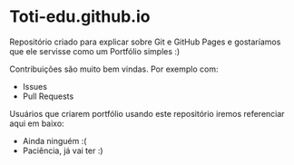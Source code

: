 # Toti-edu.github.io

Repositório criado para explicar sobre Git e GitHub Pages e gostaríamos que ele servisse como um Portfólio simples :)

Contribuições são muito bem vindas. Por exemplo com:

- Issues
- Pull Requests

Usuários que criarem portfólio usando este repositório iremos referenciar aqui em baixo:

- Ainda ninguém :(
- Paciência, já vai ter :)

